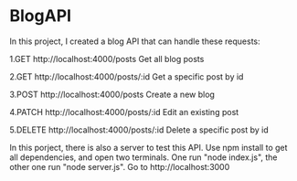 # BlogAPI
In this project, I created a blog API that can handle these requests:

  1.GET http://localhost:4000/posts
    Get all blog posts

  2.GET http://localhost:4000/posts/:id
    Get a specific post by id

  3.POST http://localhost:4000/posts
    Create a new blog

  4.PATCH http://localhost:4000/posts/:id
    Edit an existing post

  5.DELETE http://localhost:4000/posts/:id
    Delete a specific post by id

In this porject, there is also a server to test this API.
Use npm install to get all dependencies, and open two terminals. One run "node index.js", the other one run "node server.js".
Go to http://localhost:3000
